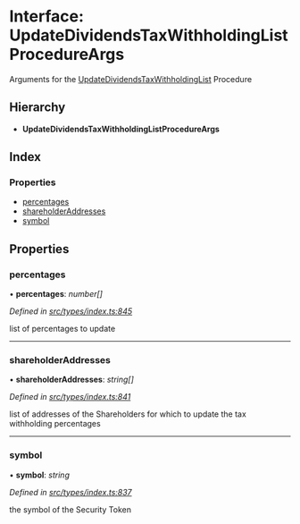 # Interface: UpdateDividendsTaxWithholdingListProcedureArgs

Arguments for the [UpdateDividendsTaxWithholdingList](../enums/_types_index_.proceduretype.md#updatedividendstaxwithholdinglist) Procedure

## Hierarchy

- **UpdateDividendsTaxWithholdingListProcedureArgs**

## Index

### Properties

- [percentages](_types_index_.updatedividendstaxwithholdinglistprocedureargs.md#percentages)
- [shareholderAddresses](_types_index_.updatedividendstaxwithholdinglistprocedureargs.md#shareholderaddresses)
- [symbol](_types_index_.updatedividendstaxwithholdinglistprocedureargs.md#symbol)

## Properties

### percentages

• **percentages**: _number[]_

_Defined in [src/types/index.ts:845](https://github.com/PolymathNetwork/polymath-sdk/blob/c47ae7a/src/types/index.ts#L845)_

list of percentages to update

---

### shareholderAddresses

• **shareholderAddresses**: _string[]_

_Defined in [src/types/index.ts:841](https://github.com/PolymathNetwork/polymath-sdk/blob/c47ae7a/src/types/index.ts#L841)_

list of addresses of the Shareholders for which to update the tax withholding percentages

---

### symbol

• **symbol**: _string_

_Defined in [src/types/index.ts:837](https://github.com/PolymathNetwork/polymath-sdk/blob/c47ae7a/src/types/index.ts#L837)_

the symbol of the Security Token
